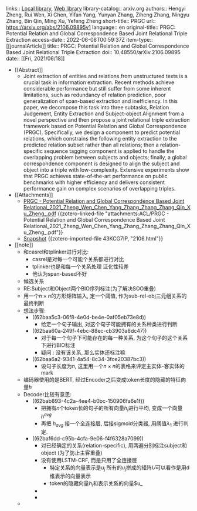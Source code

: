 links:: [Local library](zotero://select/library/items/BPCGYB33), [Web library](https://www.zotero.org/users/9034808/items/BPCGYB33)
library-catalog:: arxiv.org
authors:: Hengyi Zheng, Rui Wen, Xi Chen, Yifan Yang, Yunyan Zhang, Ziheng Zhang, Ningyu Zhang, Bin Qin, Ming Xu, Yefeng Zheng
short-title:: PRGC
url:: https://arxiv.org/abs/2106.09895v1
language:: en
original-title:: PRGC: Potential Relation and Global Correspondence Based Joint Relational Triple Extraction
access-date:: 2022-06-08T00:59:37Z
item-type:: [[journalArticle]]
title:: PRGC: Potential Relation and Global Correspondence Based Joint Relational Triple Extraction
doi:: 10.48550/arXiv.2106.09895
date:: [[Fri, 2021/06/18]]

- [[Abstract]]
	- Joint extraction of entities and relations from unstructured texts is a crucial task in information extraction. Recent methods achieve considerable performance but still suffer from some inherent limitations, such as redundancy of relation prediction, poor generalization of span-based extraction and inefficiency. In this paper, we decompose this task into three subtasks, Relation Judgement, Entity Extraction and Subject-object Alignment from a novel perspective and then propose a joint relational triple extraction framework based on Potential Relation and Global Correspondence (PRGC). Specifically, we design a component to predict potential relations, which constrains the following entity extraction to the predicted relation subset rather than all relations; then a relation-specific sequence tagging component is applied to handle the overlapping problem between subjects and objects; finally, a global correspondence component is designed to align the subject and object into a triple with low-complexity. Extensive experiments show that PRGC achieves state-of-the-art performance on public benchmarks with higher efficiency and delivers consistent performance gain on complex scenarios of overlapping triples.
- [[Attachments]]
	- [PRGC - Potential Relation and Global Correspondence Based Joint Relational_2021_Zheng_Wen_Chen_Yang_Zhang_Zhang_Zhang_Qin_Xu_Zheng_.pdf](zotero://select/library/items/UX4538YS) {{zotero-linked-file "attachments:ACL/PRGC - Potential Relation and Global Correspondence Based Joint Relational_2021_Zheng_Wen_Chen_Yang_Zhang_Zhang_Zhang_Qin_Xu_Zheng_.pdf"}}
	- [Snapshot](https://arxiv.org/abs/2106.09895) {{zotero-imported-file 43KCG7IP, "2106.html"}}
- [[note]]
	- 和casrel和tplinker进行对比:
		- casrel是对每一个可能个关系都进行对比
		- tplinker也是和每一个关系处理 泛化性较差
		- 他认为span-based不好
	- 候选关系
	- RE:Subject和Object两个BIO序列标注(为了解决SOO重叠)
	- 用一个$n\times n$的方形矩阵输入, 定一个阈值, 作为sub-rel-obj三元组关系的最终判断
	- 想法步骤:
		- ((62baa5c3-06f8-4e0d-be4e-0af05eb73e8d))
			- 给定一个句子输出, 对这个句子可能拥有的关系种类进行判断
		- ((62baa60a-249f-4ebc-88ec-cb3903a8dc47))
			- 对于每一个句子下可能存在的每一种关系, 为这个句子的这个关系下进行BIO标注
			- 疑问 : 没有该关系, 那么实体还标注嘛
		- ((62baa6a2-9341-4a54-8c34-3fce20387bc3))
			- 设句子长度为$n$, 这里用一个$n\times n$的表格来评定主实体-客实体的mark
	- 编码器使用的是BERT, 经过Encoder之后变成token长度的隐藏的特征向量$h$
	- Decoder比较有意思:
		- ((62bab893-4c2a-4ee4-b0bc-150906fa6e1f))
			- 把拥有$n$个token长的句子的所有向量$h_i$进行平均, 变成一个向量 $h^{avg}$
			- 再把 $h_{avg}$ 接一个全连接层, 后接sigmoid分类器, 用阈值$\lambda _1$ 进行判定.
		- ((62baf6dd-c95b-4cfa-9e06-f4f6328a7099))
			- 对已经确定的关系(relation-specific), 用两遍分别标注subject和object (为了防止主客重叠)
			- 没有使用LSTM-CRF, 而是只用了全连接层
				- 特定关系的向量表示是$u_j$ 所有的$u_j$拼成的矩阵$U$可以看作是用d维表示的向量表示
				- token的隐藏向量$h_i$和表示关系的向量$u_
			-
			-
	-